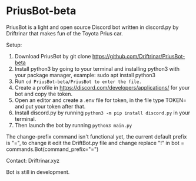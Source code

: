 # PriusBot-beta


PriusBot is a light and open source Discord bot written in discord.py by Driftrinar that makes fun of the Toyota Prius car.

Setup:

   1. Download PriusBot by git clone https://github.com/Driftrinar/PriusBot-beta
   2. Install python3 by going to your terminal and installing python3 with your package manager, example: sudo apt install python3
   3. Run `cd PriusBot-beta/PriusBot to enter the file.`
   4. Create a profile in https://discord.com/developers/applications/ for your bot and copy the token.
   5. Open an editor and create a .env file for token, in the file type TOKEN= and put your token after that.
   6. Install discord.py by running `python3 -m pip install discord.py` in your terminal.
   7. Then launch the bot by running `python3 main.py`

The change-prefix command isn't functional yet, the current default prefix is "=", to change it edit the DriftBot.py file and change replace "!" in bot = commands.Bot(command_prefix="=")

Contact: Driftrinar.xyz

Bot is still in development.
